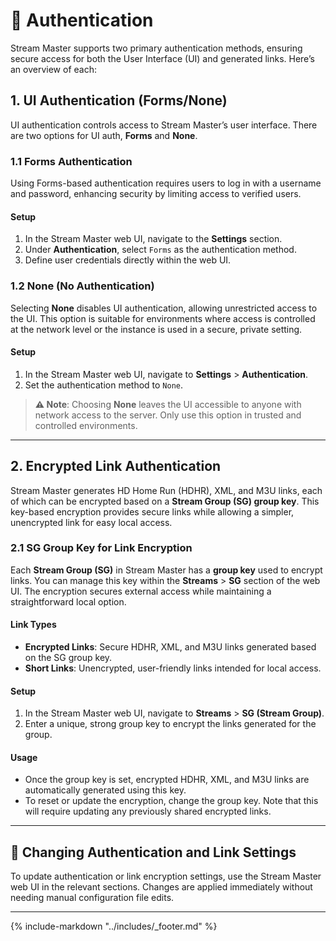 # 🔐 Authentication

Stream Master supports two primary authentication methods, ensuring secure access for both the User Interface (UI) and generated links. Here’s an overview of each:

## 1. UI Authentication (Forms/None)

UI authentication controls access to Stream Master’s user interface. There are two options for UI auth, **Forms** and **None**.

### 1.1 Forms Authentication

Using Forms-based authentication requires users to log in with a username and password, enhancing security by limiting access to verified users.

#### Setup

1. In the Stream Master web UI, navigate to the **Settings** section.
2. Under **Authentication**, select `Forms` as the authentication method.
3. Define user credentials directly within the web UI.

### 1.2 None (No Authentication)

Selecting **None** disables UI authentication, allowing unrestricted access to the UI. This option is suitable for environments where access is controlled at the network level or the instance is used in a secure, private setting.

#### Setup

1. In the Stream Master web UI, navigate to **Settings** > **Authentication**.
2. Set the authentication method to `None`.

> **⚠️ Note**: Choosing **None** leaves the UI accessible to anyone with network access to the server. Only use this option in trusted and controlled environments.

---

## 2. Encrypted Link Authentication

Stream Master generates HD Home Run (HDHR), XML, and M3U links, each of which can be encrypted based on a **Stream Group (SG) group key**. This key-based encryption provides secure links while allowing a simpler, unencrypted link for easy local access.

### 2.1 SG Group Key for Link Encryption

Each **Stream Group (SG)** in Stream Master has a **group key** used to encrypt links. You can manage this key within the **Streams** > **SG** section of the web UI. The encryption secures external access while maintaining a straightforward local option.

#### Link Types

- **Encrypted Links**: Secure HDHR, XML, and M3U links generated based on the SG group key.
- **Short Links**: Unencrypted, user-friendly links intended for local access.

#### Setup

1. In the Stream Master web UI, navigate to **Streams** > **SG (Stream Group)**.
2. Enter a unique, strong group key to encrypt the links generated for the group.

#### Usage

- Once the group key is set, encrypted HDHR, XML, and M3U links are automatically generated using this key.
- To reset or update the encryption, change the group key. Note that this will require updating any previously shared encrypted links.

---

## 🔄 Changing Authentication and Link Settings

To update authentication or link encryption settings, use the Stream Master web UI in the relevant sections. Changes are applied immediately without needing manual configuration file edits.

---

{%
    include-markdown "../includes/_footer.md"
%}
